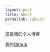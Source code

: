 ```yaml
---
layout: post
title: About
permalink: /about/
---
```


这是我的个人博客

我的[Github](https://github.com/Mstinger)

